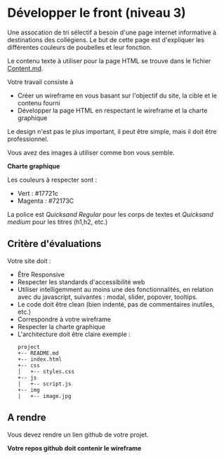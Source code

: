 # Développer le front (niveau 3)

Une assocation de tri sélectif a besoin d'une page internet informative à destinations des collégiens. Le but de cette page est d'expliquer les différentes couleurs de poubelles et leur fonction.

Le contenu texte à utiliser pour la page HTML se trouve dans le fichier [Content.md](./Content.md).

Votre travail consiste à 

* Créer un wireframe en vous basant sur l'objectif du site, la cible et le contenu fourni
* Développer la page HTML en respectant le wireframe et la charte graphique

Le design n'est pas le plus important, il peut être simple,  mais il doit être professionnel.

Vous avez des images à utiliser comme bon vous semble.

**Charte graphique** 

Les couleurs à respecter sont : 

* Vert : #17721c
* Magenta : #72173C

La police est *Quicksand Regular* pour les corps de textes et *Quicksand medium* pour les titres (h1,h2, etc.)

## Critère d'évaluations

Votre site doit : 

* Être Responsive
* Respecter les standards d'accessibilité web
* Utiliser intelligemment au moins une des fonctionnalités, en relation avec du javascript, suivantes  : modal, slider, popover, tooltips.
* Le code doit être clean (bien indenté, pas de commentaires inutiles, etc.)
* Correspondre à votre wireframe
* Respecter la charte graphique
* L'architecture doit être claire 
  exemple : 
    ```
    project
    +-- README.md
    +-- index.html    
    +-- css
    │   +-- styles.css   
    +-- js
    |   +-- script.js
    +-- img
    |   +-- image.jpg    
    ```

## A rendre 

Vous devez rendre un lien github de votre projet.

**Votre repos github doit contenir le wireframe** 

